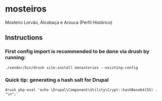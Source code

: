 # mosteiros
Mosteiro Lorvão, Alcobaça e Arouca (Perfil Histórico)

## Instructions

### First config import is recommended to be done via drush by running:
```
./vendor/bin/drush site:install monasteries --existing-config
```

### Quick tip: generating a hash salt for Drupal
```
drush php-eval 'echo \Drupal\Component\Utility\Crypt::hashBase64(55) . "\n";'
```
